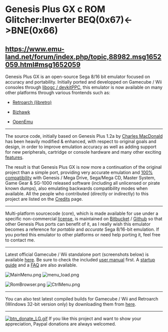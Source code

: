 # Genesis Plus GX с ROM Glitcher:Inverter BEQ(0x67)<->BNE(0x66)
https://www.emu-land.net/forum/index.php/topic,88982.msg1652059.html#msg1652059
----
Genesis Plus GX is an open-source Sega 8/16 bit emulator focused on accuracy and portability. Initially ported and developped on Gamecube / Wii consoles through [libogc / devkitPPC](http://sourceforge.net/projects/devkitpro/), this emulator is now available on many other platforms through various frontends such as:

* [Retroarch (libretro)](http://www.libretro.com)

* [Bizhawk](http://tasvideos.org/Bizhawk.html)

* [OpenEmu](http://openemu.org/)

----

The source code, initially based on Genesis Plus 1.2a by [Charles MacDonald](http://www.techno-junk.org/ ) has been heavily modified & enhanced, with respect to original goals and design, in order to improve emulation accuracy as well as adding support for new peripherals, cartridge or console hardware and many other exciting [features](https://github.com/ekeeke/Genesis-Plus-GX/blob/master/wiki/Features.md).

The result is that Genesis Plus GX is now more a continuation of the original project than a simple port, providing very accurate emulation and [100% compatibility](https://github.com/ekeeke/Genesis-Plus-GX/blob/master/wiki/Compatibility.md) with Genesis / Mega Drive, Sega/Mega CD, Master System, Game Gear & SG-1000 released software (including all unlicensed or pirate known dumps), also emulating backwards compatibility modes when available. All the people who contributed (directly or indirectly) to this project are listed on the [Credits](https://github.com/ekeeke/Genesis-Plus-GX/blob/master/wiki/Credits.md) page.

----

Multi-platform sourcecode (core), which is made available for use under a specific non-commercial [license](https://github.com/ekeeke/Genesis-Plus-GX/blob/master/LICENSE.txt), is maintained on [Bitbucket](https://bitbucket.org/eke/genesis-plus-gx/src/) / [Github](https://github.com/ekeeke/Genesis-Plus-GX) so that other Genesis Plus ports can benefit of it, as I really wish this emulator becomes a reference for _portable_ and _accurate_ Sega 8/16-bit emulation. If you ported this emulator to other platforms or need help porting it, feel free to contact me.

----

Latest official Gamecube / Wii standalone port (screenshots below) is available [here](https://github.com/ekeeke/Genesis-Plus-GX/tree/master/builds). Be sure to check the included [user manual](https://github.com/ekeeke/Genesis-Plus-GX/blob/master/gx/docs/README.pdf) first. A [startup guide](https://github.com/ekeeke/Genesis-Plus-GX/blob/master/wiki/Getting%20Started.md) and a [FAQ](https://github.com/ekeeke/Genesis-Plus-GX/blob/master/wiki/Frequently%20Asked%20Questions.md) are also available.

![MainMenu.png](https://bitbucket.org/repo/7AjE6M/images/3565283297-MainMenu.png)
![menu_load.png](https://bitbucket.org/repo/7AjE6M/images/164055790-menu_load.png)

![RomBrowser.png](https://bitbucket.org/repo/7AjE6M/images/1972035547-RomBrowser.png)
![CtrlMenu.png](https://bitbucket.org/repo/7AjE6M/images/2283464354-CtrlMenu.png)

----

You can also test latest compiled builds for Gamecube / Wii and Retroarch (Windows 32-bit version only) by downloading them from [here](https://github.com/ekeeke/Genesis-Plus-GX/tree/master/builds).

----

[![btn_donate_LG.gif](https://www.paypalobjects.com/en_US/i/btn/btn_donate_LG.gif)](https://www.paypal.com/cgi-bin/webscr?cmd=_s-xclick&hosted_button_id=2966212) If you like this project and want to show your appreciation, Paypal donations are always welcomed.
